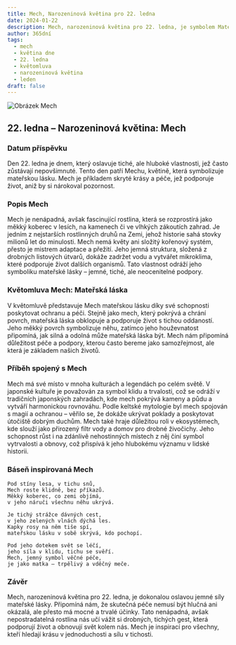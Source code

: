 ```yaml
---
title: Mech, Narozeninová květina pro 22. ledna
date: 2024-01-22
description: Mech, narozeninová květina pro 22. ledna, je symbolem Mateřská láska. Objevte její jedinečný význam, fascinující příběhy a poezii, která oslavuje její krásu.
author: 365dní
tags:
  - mech
  - květina dne
  - 22. ledna
  - květomluva
  - narozeninová květina
  - leden
draft: false
---
```


![Obrázek Mech](https://cdn.pixabay.com/photo/2020/10/01/22/31/moss-5619857_1280.jpg#center)


## 22. ledna – Narozeninová květina: Mech

### Datum příspěvku

Den 22. ledna je dnem, který oslavuje tiché, ale hluboké vlastnosti, jež často zůstávají nepovšimnuté. Tento den patří Mechu, květině, která symbolizuje mateřskou lásku. Mech je příkladem skryté krásy a péče, jež podporuje život, aniž by si nárokoval pozornost.

### Popis Mech

Mech je nenápadná, avšak fascinující rostlina, která se rozprostírá jako měkký koberec v lesích, na kamenech či ve vlhkých zákoutích zahrad. Je jedním z nejstarších rostlinných druhů na Zemi, jehož historie sahá stovky milionů let do minulosti. Mech nemá květy ani složitý kořenový systém, přesto je mistrem adaptace a přežití. Jeho jemná struktura, složená z drobných listových útvarů, dokáže zadržet vodu a vytvářet mikroklima, které podporuje život dalších organismů. Tato vlastnost odráží jeho symboliku mateřské lásky – jemné, tiché, ale neocenitelné podpory.

### Květomluva Mech: Mateřská láska

V květomluvě představuje Mech mateřskou lásku díky své schopnosti poskytovat ochranu a péči. Stejně jako mech, který pokrývá a chrání povrch, mateřská láska obklopuje a podporuje život s tichou oddaností. Jeho měkký povrch symbolizuje něhu, zatímco jeho houževnatost připomíná, jak silná a odolná může mateřská láska být. Mech nám připomíná důležitost péče a podpory, kterou často bereme jako samozřejmost, ale která je základem našich životů.

### Příběh spojený s Mech

Mech má své místo v mnoha kulturách a legendách po celém světě. V japonské kultuře je považován za symbol klidu a trvalosti, což se odráží v tradičních japonských zahradách, kde mech pokrývá kameny a půdu a vytváří harmonickou rovnováhu. Podle keltské mytologie byl mech spojován s magií a ochranou – věřilo se, že dokáže ukrývat poklady a poskytovat útočiště dobrým duchům. Mech také hraje důležitou roli v ekosystémech, kde slouží jako přirozený filtr vody a domov pro drobné živočichy. Jeho schopnost růst i na zdánlivě nehostinných místech z něj činí symbol vytrvalosti a obnovy, což přispívá k jeho hlubokému významu v lidské historii.

### Báseň inspirovaná Mech

```
Pod stíny lesa, v tichu snů,  
Mech roste klidně, bez příkazů.  
Měkký koberec, co zemi objímá,  
v jeho náruči všechnu něhu ukrývá.

Je tichý strážce dávných cest,  
v jeho zelených vlnách dýchá les.  
Kapky rosy na něm tiše spí,  
mateřskou lásku v sobě skrývá, kdo pochopí.

Pod jeho dotekem svět se léčí,  
jeho síla v klidu, tichu se svěří.  
Mech, jemný symbol věčné péče,  
je jako matka – trpělivý a vděčný meče.
```

### Závěr

Mech, narozeninová květina pro 22. ledna, je dokonalou oslavou jemné síly mateřské lásky. Připomíná nám, že skutečná péče nemusí být hlučná ani okázalá, ale přesto má mocné a trvalé účinky. Tato nenápadná, avšak nepostradatelná rostlina nás učí vážit si drobných, tichých gest, která podporují život a obnovují svět kolem nás. Mech je inspirací pro všechny, kteří hledají krásu v jednoduchosti a sílu v tichosti.